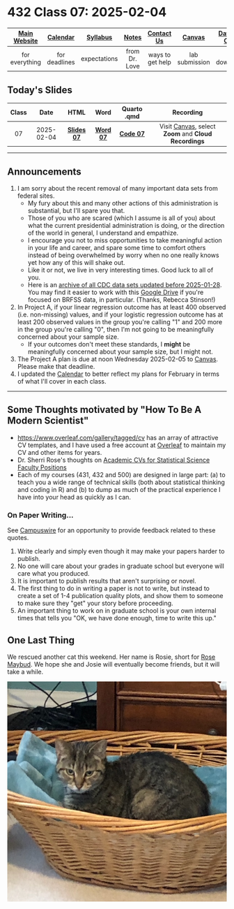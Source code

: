 # 432 Class 07: 2025-02-04

[Main Website](https://thomaselove.github.io/432-2025/) | [Calendar](https://thomaselove.github.io/432-2025/calendar.html) | [Syllabus](https://thomaselove.github.io/432-syllabus-2025/) | [Notes](https://thomaselove.github.io/432-notes/) | [Contact Us](https://thomaselove.github.io/432-2025/contact.html) | [Canvas](https://canvas.case.edu) | [Data and Code](https://github.com/THOMASELOVE/432-data) | [Sources](https://github.com/THOMASELOVE/432-classes-2024/tree/main/sources)
:-----------: | :--------------: | :----------: | :---------: | :-------------: | :-----------: | :------------: |:------:
for everything | for deadlines | expectations | from Dr. Love | ways to get help | lab submission | for downloads | to read

## Today's Slides

Class | Date | HTML | Word | Quarto .qmd | Recording
:---: | :--------: | :------: | :------: | :------: | :-------------:
07 | 2025-02-04 | **[Slides 07](https://thomaselove.github.io/432-slides-2025/slides07.html)** | **[Word 07](https://thomaselove.github.io/432-slides-2025/slides07w.docx)** | **[Code 07](https://github.com/THOMASELOVE/432-slides-2025/blob/main/slides07.qmd)** | Visit [Canvas](https://canvas.case.edu/), select **Zoom** and **Cloud Recordings**

---

## Announcements

1. I am sorry about the recent removal of many important data sets from federal sites.
    - My fury about this and many other actions of this administration is substantial, but I'll spare you that.
    - Those of you who are scared (which I assume is all of you) about what the current presidential administration is doing, or the direction of the world in general, I understand and empathize.
    - I encourage you not to miss opportunities to take meaningful action in your life and career, and spare some time to comfort others instead of being overwhelmed by worry when no one really knows yet how any of this will shake out.
    - Like it or not, we live in very interesting times. Good luck to all of you.
    - Here is an [archive of all CDC data sets updated before 2025-01-28](https://archive.org/details/20250128-cdc-datasets). You may find it easier to work with this [Google Drive](https://drive.google.com/drive/folders/1lk5DrQMKIKgZFBoT_ZYWOCkt7In87IG_) if you're focused on BRFSS data, in particular. (Thanks, Rebecca Stinson!)
2. In Project A, if your linear regression outcome has at least 400 observed (i.e. non-missing) values, and if your logistic regression outcome has at least 200 observed values in the group you're calling "1" and 200 more in the group you're calling "0", then I'm not going to be meaningfully concerned about your sample size.
    - If your outcomes don't meet these standards, I **might** be meaningfully concerned about your sample size, but I might not.
3. The Project A plan is due at noon Wednesday 2025-02-05 to [Canvas](https://canvas.case.edu/). Please make that deadline.
4. I updated the [Calendar](https://thomaselove.github.io/432-2025/calendar.html) to better reflect my plans for February in terms of what I'll cover in each class.

-------------

## Some Thoughts motivated by "How To Be A Modern Scientist"

- <https://www.overleaf.com/gallery/tagged/cv> has an array of attractive CV templates, and I have used a free account at [Overleaf](https://www.overleaf.com/) to maintain my CV and other items for years.
- Dr. Sherri Rose's thoughts on [Academic CVs for Statistical Science Faculty Positions](https://drsherrirose.org/academic-cvs-for-statistical-science-faculty-positions)
- Each of my courses (431, 432 and 500) are designed in large part: (a) to teach you a wide range of technical skills (both about statistical thinking and coding in R) and (b) to dump as much of the practical experience I have into your head as quickly as I can.

### On Paper Writing...

See [Campuswire](https://campuswire.com/) for an opportunity to provide feedback related to these quotes.

1. Write clearly and simply even though it may make your papers harder to publish.
2. No one will care about your grades in graduate school but everyone will care what you produced.
3. It is important to publish results that aren't surprising or novel.
4. The first thing to do in writing a paper is not to write, but instead to create a set of 1-4 publication quality plots, and show them to someone to make sure they "get" your story before proceeding.
5. An important thing to work on in graduate school is your own internal times that tells you "OK, we have done enough, time to write this up."

## One Last Thing

We rescued another cat this weekend. Her name is Rosie, short for [Rose Maybud](https://en.wikipedia.org/wiki/Ruddigore). We hope she and Josie will eventually become friends, but it will take a while.

![](rosie_2025-02-02.jpg)
